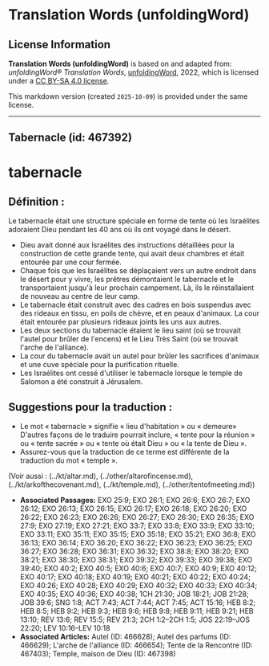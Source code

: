 # Translation Words (unfoldingWord)

## License Information

**Translation Words (unfoldingWord)** is based on and adapted from: _unfoldingWord® Translation Words_, [unfoldingWord](https://unfoldingword.org/utw), 2022, which is licensed under a [CC BY-SA 4.0 license](https://creativecommons.org/licenses/by-sa/4.0/legalcode.en).

This markdown version (created `2025-10-09`) is provided under the same license.



--------------------------------

## Tabernacle (id: 467392)

tabernacle
==========

Définition :
------------

Le tabernacle était une structure spéciale en forme de tente où les Israélites adoraient Dieu pendant les 40 ans où ils ont voyagé dans le désert.

* Dieu avait donné aux Israélites des instructions détaillées pour la construction de cette grande tente, qui avait deux chambres et était entourée par une cour fermée.
* Chaque fois que les Israélites se déplaçaient vers un autre endroit dans le désert pour y vivre, les prêtres démontaient le tabernacle et le transportaient jusqu'à leur prochain campement. Là, ils le réinstallaient de nouveau au centre de leur camp.
* Le tabernacle était construit avec des cadres en bois suspendus avec des rideaux en tissu, en poils de chèvre, et en peaux d'animaux. La cour était entourée par plusieurs rideaux joints les uns aux autres.
* Les deux sections du tabernacle étaient le lieu saint (où se trouvait l'autel pour brûler de l'encens) et le Lieu Très Saint (où se trouvait l'arche de l'alliance).
* La cour du tabernacle avait un autel pour brûler les sacrifices d'animaux et une cuve spéciale pour la purification rituelle.
* Les Israélites ont cessé d'utiliser le tabernacle lorsque le temple de Salomon a été construit à Jérusalem.

Suggestions pour la traduction :
--------------------------------

* Le mot « tabernacle » signifie « lieu d'habitation » ou « demeure» D'autres façons de le traduire pourrait inclure, « tente pour la réunion » ou « tente sacrée » ou « tente où était Dieu » ou « la tente de Dieu ».
* Assurez\-vous que la traduction de ce terme est différente de la traduction du mot « temple ».

(Voir aussi : (../kt/altar.md), (../other/altarofincense.md), (../kt/arkofthecovenant.md), (../kt/temple.md), (../other/tentofmeeting.md))

* **Associated Passages:** EXO 25:9; EXO 26:1; EXO 26:6; EXO 26:7; EXO 26:12; EXO 26:13; EXO 26:15; EXO 26:17; EXO 26:18; EXO 26:20; EXO 26:22; EXO 26:23; EXO 26:26; EXO 26:27; EXO 26:30; EXO 26:35; EXO 27:9; EXO 27:19; EXO 27:21; EXO 33:7; EXO 33:8; EXO 33:9; EXO 33:10; EXO 33:11; EXO 35:11; EXO 35:15; EXO 35:18; EXO 35:21; EXO 36:8; EXO 36:13; EXO 36:14; EXO 36:20; EXO 36:22; EXO 36:23; EXO 36:25; EXO 36:27; EXO 36:28; EXO 36:31; EXO 36:32; EXO 38:8; EXO 38:20; EXO 38:21; EXO 38:30; EXO 38:31; EXO 39:32; EXO 39:33; EXO 39:38; EXO 39:40; EXO 40:2; EXO 40:5; EXO 40:6; EXO 40:7; EXO 40:9; EXO 40:12; EXO 40:17; EXO 40:18; EXO 40:19; EXO 40:21; EXO 40:22; EXO 40:24; EXO 40:26; EXO 40:28; EXO 40:29; EXO 40:32; EXO 40:33; EXO 40:34; EXO 40:35; EXO 40:36; EXO 40:38; 1CH 21:30; JOB 18:21; JOB 21:28; JOB 39:6; SNG 1:8; ACT 7:43; ACT 7:44; ACT 7:45; ACT 15:16; HEB 8:2; HEB 8:5; HEB 9:2; HEB 9:3; HEB 9:6; HEB 9:8; HEB 9:11; HEB 9:21; HEB 13:10; REV 13:6; REV 15:5; REV 21:3; 2CH 1:2–2CH 1:5; JOS 22:19–JOS 22:20; LEV 10:16–LEV 10:18
* **Associated Articles:** Autel (ID: 466628); Autel des parfums (ID: 466629); L'arche de l'alliance (ID: 466654); Tente de la Rencontre (ID: 467403); Temple, maison de Dieu (ID: 467398)

